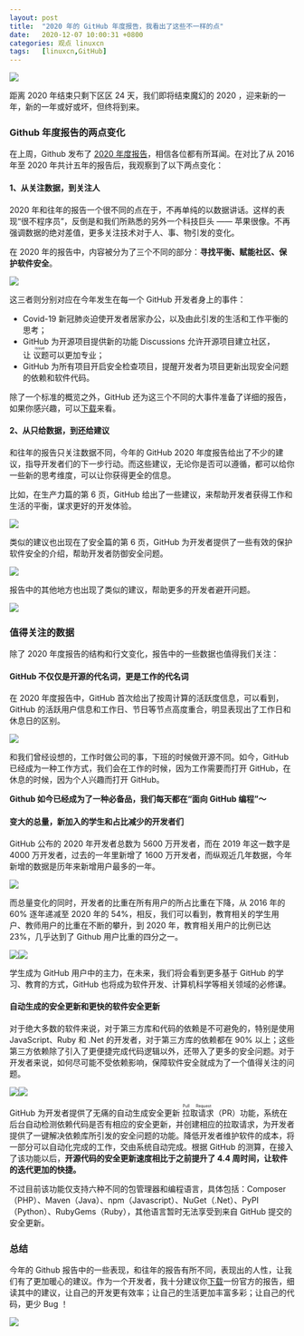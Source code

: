 ```yaml
---
layout: post
title:	"2020 年的 GitHub 年度报告，我看出了这些不一样的点"
date:	2020-12-07 10:00:31 +0800 
categories:	观点 linuxcn 
tags:	[linuxcn,GitHub]
---
```



![](/Asserts/Images//attachment/album/202012/07/095516lnxag1t96n9zfd8c.png)


距离 2020 年结束只剩下区区 24 天，我们即将结束魔幻的 2020 ，迎来新的一年，新的一年或好或坏，但终将到来。


### Github 年度报告的两点变化


在上周，Github 发布了 [2020 年度报告](https://octoverse.github.com/)，相信各位都有所耳闻。在对比了从 2016 年至 2020 年共计五年的报告后，我观察到了以下两点变化：


#### 1、从关注数据，到关注人


2020 年和往年的报告一个很不同的点在于，不再单纯的以数据讲话。这样的表现“很不程序员”，反倒是和我们所熟悉的另外一个科技巨头 —— 苹果很像。不再强调数据的绝对差值，更多关注技术对于人、事、物引发的变化。


在 2020 年的报告中，内容被分为了三个不同的部分：**寻找平衡、赋能社区、保护软件安全**。


![](/Asserts/Images//attachment/album/202012/07/095618o5z7o275tfb85ss8.jpg)


这三者则分别对应在今年发生在每一个 GitHub 开发者身上的事件：


* Covid-19 新冠肺炎迫使开发者居家办公，以及由此引发的生活和工作平衡的思考；
* GitHub 为开源项目提供新的功能 Discussions 允许开源项目建立社区，让<ruby> 议题 <rt>  issue </rt></ruby>可以更加专业；
* GitHub 为所有项目开启安全检查项目，提醒开发者为项目更新出现安全问题的依赖和软件代码。


除了一个标准的概览之外，GitHub 还为这三个不同的大事件准备了详细的报告，如果你感兴趣，可以[下载](https://octoverse.github.com/static/2020-reports.zip)来看。


#### 2、从只给数据，到还给建议


和往年的报告只关注数据不同，今年的 GitHub 2020 年度报告给出了不少的建议，指导开发者们的下一步行动。而这些建议，无论你是否可以遵循，都可以给你一些新的思考维度，可以让你获得更全的信息。


比如，在生产力篇的第 6 页，GitHub 给出了一些建议，来帮助开发者获得工作和生活的平衡，谋求更好的开发体验。


![](/Asserts/Images//attachment/album/202012/07/095650fgkgoza26xl6kdx8.jpg)


类似的建议也出现在了安全篇的第 6 页，GitHub 为开发者提供了一些有效的保护软件安全的介绍，帮助开发者防御安全问题。


![](/Asserts/Images//attachment/album/202012/07/095715oqbngc3poo4uj4p4.jpg)


报告中的其他地方也出现了类似的建议，帮助更多的开发者避开问题。


![](/Asserts/Images//attachment/album/202012/07/095745nkgflfw9yyfyny0x.jpg)


### 值得关注的数据


除了 2020 年度报告的结构和行文变化，报告中的一些数据也值得我们关注：


#### GitHub 不仅仅是开源的代名词，更是工作的代名词


在 2020 年度报告中，GitHub 首次给出了按周计算的活跃度信息，可以看到，GitHub 的活跃用户信息和工作日、节日等节点高度重合，明显表现出了工作日和休息日的区别。


![](/Asserts/Images//attachment/album/202012/07/095818wk11gk1ukhczklgq.jpg)


和我们曾经设想的，工作时做公司的事，下班的时候做开源不同。如今，GitHub 已经成为一种工作方式，我们会在工作的时候，因为工作需要而打开 GitHub，在休息的时候，因为个人兴趣而打开 GitHub。


**Github 如今已经成为了一种必备品，我们每天都在“面向 GitHub 编程”～**


#### 变大的总量，新加入的学生和占比减少的开发者们


GitHub 公布的 2020 年开发者总数为 5600 万开发者，而在 2019 年这一数字是 4000 万开发者，过去的一年里新增了 1600 万开发者，而纵观近几年数据，今年新增的数据是历年来新增用户最多的一年。


![](/Asserts/Images//attachment/album/202012/07/095849ah1fzasbosx0e7sg.jpg)


而总量变化的同时，开发者的比重在所有用户的所占比重在下降，从 2016 年的 60% 逐年递减至 2020 年的 54%，相反，我们可以看到，教育相关的学生用户、教师用户的比重在不断的攀升，到 2020 年，教育相关用户的比例已达 23%，几乎达到了 Github 用户比重的四分之一。


![](file:///Users/xingyuwang/Desktop/github2020/media/16072639196024/16072655897089.jpg)![](/Asserts/Images//attachment/album/202012/07/095910mtf1btp1e889jeta.jpg)


学生成为 GitHub 用户中的主力，在未来，我们将会看到更多基于 GitHub 的学习、教育的方式，GitHub 也将成为软件开发、计算机科学等相关领域的必修课。


#### 自动生成的安全更新和更快的软件安全更新


对于绝大多数的软件来说，对于第三方库和代码的依赖是不可避免的，特别是使用 JavaScript、Ruby 和 .Net 的开发者，对于第三方库的依赖都在 90% 以上；这些第三方依赖除了引入了更便捷完成代码逻辑以外，还带入了更多的安全问题。对于开发者来说，如何尽可能不受依赖影响，保障软件安全就成为了一个值得关注的问题。


![](/Asserts/Images//attachment/album/202012/07/095941fgpd7n7778j4759d.jpg)![](file:///Users/xingyuwang/Desktop/github2020/media/16072639196024/16072680807233.jpg)


GitHub 为开发者提供了无痛的自动生成安全更新<ruby> 拉取请求 <rt>  Pull Request </rt></ruby>（PR）功能，系统在后台自动检测依赖代码是否有相应的安全更新，并创建相应的拉取请求，为开发者提供了一键解决依赖库所引发的安全问题的功能。降低开发者维护软件的成本，将一部分可以自动化完成的工作，交由系统自动完成。根据 GitHub 的测算，在接入了该功能以后，**开源代码的安全更新速度相比于之前提升了 4.4 周时间，让软件的迭代更加的快捷。**


不过目前该功能仅支持六种不同的包管理器和编程语言，具体包括：Composer（PHP）、Maven（Java）、npm（Javascript）、NuGet（.Net）、PyPI（Python）、RubyGems（Ruby），其他语言暂时无法享受到来自 GitHub 提交的安全更新。


### 总结


今年的 Github 报告中的一些表现，和往年的报告有所不同，表现出的人性，让我们有了更加暖心的建议。作为一个开发者，我十分建议你[下载](https://octoverse.github.com/static/2020-reports.zip)一份官方的报告，细读其中的建议，让自己的开发更有效率；让自己的生活更加丰富多彩；让自己的代码，更少 Bug ！


![](/Asserts/Images//attachment/album/202012/07/100021ooyyfyi9oyyxozxw.png)
